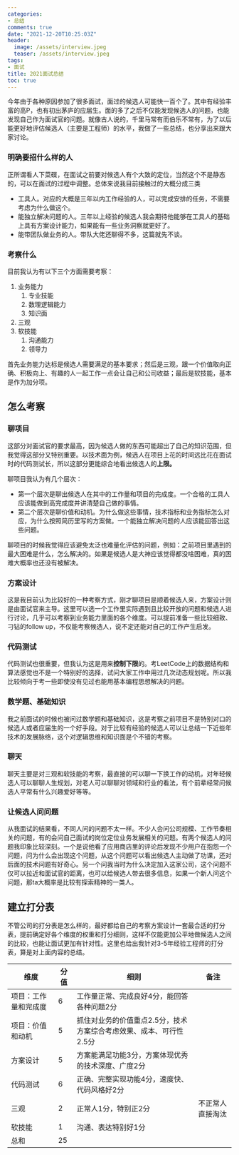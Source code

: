 ```yaml
---
categories:
- 总结
comments: true
date: "2021-12-20T10:25:03Z"
header:
  image: /assets/interview.jpeg
  teaser: /assets/interview.jpeg
tags:
- 面试
title: 2021面试总结
toc: true
---
```


今年由于各种原因参加了很多面试，面过的候选人可能快一百个了。其中有经验丰富的高P，也有初出茅庐的应届生。面的多了之后不仅能发现候选人的问题，也能发现自己作为面试官的问题。就像古人说的，千里马常有而伯乐不常有，为了以后能更好地评估候选人（主要是工程师）的水平，我做了一些总结，也分享出来跟大家讨论。

### 明确要招什么样的人

正所谓看人下菜碟，在面试之前要对候选人有个大致的定位，当然这个不是静态的，可以在面试的过程中调整。总体来说我目前接触过的大概分成三类

- 工具人。对应的大概是三年以内工作经验的人，可以完成安排的任务，不需要考虑为什么做这个。
- 能独立解决问题的人。三年以上经验的候选人我会期待他能够在工具人的基础上具有方案设计能力，如果能有一些业务洞察就更好了。
- 能带团队做业务的人。带队大佬还聊得不多，这篇就先不谈。

### 考察什么

目前我认为有以下三个方面需要考察：

1. 业务能力
    1. 专业技能
    2. 数理逻辑能力
    3. 知识面
2. 三观
3. 软技能
    1. 沟通能力
    2. 领导力

首先业务能力达标是候选人需要满足的基本要求；然后是三观，跟一个价值取向正确、积极向上、有趣的人一起工作一点会让自己和公司收益；最后是软技能，基本是作为加分项。

## 怎么考察

### 聊项目

这部分对面试官的要求最高，因为候选人做的东西可能超出了自己的知识范围，但我觉得这部分又特别重要。以技术面为例，候选人在项目上花的时间远比花在面试时的代码测试长，所以这部分更能综合地看出候选人的**上限。**

聊项目我认为有几个层次：

- 第一个层次是聊出候选人在其中的工作量和项目的完成度。一个合格的工具人应该能做到高完成度并讲清楚自己做的事情。
- 第二个层次是聊价值和动机。为什么做这些事情，技术指标和业务指标怎么对应，为什么按照简历里写的方案做。一个能独立解决问题的人应该能回答出这些问题。

聊项目的时候我觉得应该避免太泛也难量化评估的问题，例如：之前项目里遇到的最大困难是什么，怎么解决的。如果是候选人是大神应该觉得都没啥困难，真的困难大概率也还没有被解决。

### 方案设计

这是我目前认为比较好的一种考察方式，刚才聊项目是顺着候选人来，方案设计则是由面试官来主导。这里可以选一个工作里实际遇到且比较开放的问题和候选人进行讨论，几乎可以考察到业务能力里面的各个维度。可以提前准备一些比较细致、刁钻的follow up，不仅能考察候选人，说不定还能对自己的工作产生启发。

### 代码测试

代码测试也很重要，但我认为这是用来**控制下限**的。考LeetCode上的数据结构和算法感觉也不是一个特别好的选择，试问大家工作中用过几次动态规划呢。所以我比较倾向于考一些即使没有见过也能用基本编程思想解决的问题。

### 数学题、基础知识

我之前面试的时候也被问过数学题和基础知识，这是考察之前项目不是特别对口的候选人或者应届生的一个好手段。对于比较有经验的候选人可以让总结一下近些年技术的发展脉络，这个对逻辑思维和知识面是个不错的考察。

### 聊天

聊天主要是对三观和软技能的考察，最直接的可以聊一下换工作的动机，对年轻候选人可以聊聊人生规划，对老人可以聊聊对领域和行业的看法，有个前辈经常问候选人平常有什么兴趣爱好等等。

### 让候选人问问题

从我面试的结果看，不同人问的问题不太一样。不少人会问公司规模、工作节奏相关的问题，有的会问自己面试的岗位定位业务发展相关的问题。有两个候选人的问题我印象比较深刻。一个是说他看了应用商店里的评论后发现不少用户在抱怨一个问题，问为什么会出现这个问题，从这个问题可以看出候选人主动做了功课，还对后面的技术问题有好奇心。另一个问我当时为什么决定加入这家公司，这个问题不仅可以拉近和面试官的距离，也可以给候选人带去很多信息，如果一个新人问这个问题，那ta大概率是比较有探索精神的一类人。

## 建立打分表

不管公司的打分表是怎么样的，最好都给自己的考察方案设计一套最合适的打分表，提前确定好各个维度的权重和打分细则，这样不仅能更加公平地做候选人之间的比较，也能让面试更加有针对性。这里也给出我针对3-5年经验工程师的打分表，算是对上面内容的总结。

| 维度 | 分值 | 细则 | 备注 |
| --- | --- | --- | --- |
| 项目：工作量和完成度 | 6 | 工作量正常、完成良好4分，能回答各种问题2分 |  |
| 项目：价值和动机 | 5 | 抓住对业务的价值重点2.5分，技术方案综合考虑效果、成本、可行性2.5分 |  |
| 方案设计 | 5 | 方案能满足功能3分，方案体现优秀的技术深度、广度2分 |  |
| 代码测试 | 6 | 正确、完整实现功能4分，速度快、代码风格好2分 | |
| 三观 | 2 | 正常人1分，特别正2分 | 不正常人直接淘汰 |
| 软技能 | 1 | 沟通、表达特别好1分 |  |
| 总和 | 25 |  |  |